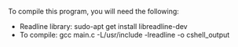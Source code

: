 To compile this program, you will need the following:

- Readline library: sudo-apt get install libreadline-dev
- To compile: gcc main.c -L/usr/include -lreadline -o cshell_output
